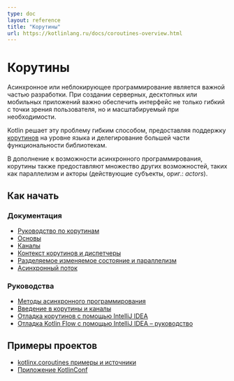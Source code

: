 ```yaml
---
type: doc
layout: reference
title: "Корутины"
url: https://kotlinlang.ru/docs/coroutines-overview.html
---
```

      
<!-- При переводе статьи оригинальная версия была от 09 July 2021 -->

<!-- # Coroutines -->
# Корутины

<!-- Asynchronous or non-blocking programming is an important part of the development landscape. When creating server-side,
desktop, or mobile applications, it's important to provide an experience that is not only fluid from the user's perspective,
but also scalable when needed. -->
Асинхронное или неблокирующее программирование является важной частью разработки. При создании серверных, десктопных или
мобильных приложений важно обеспечить интерфейс не только гибкий с точки зрения пользователя, но и масштабируемый при
необходимости.

<!-- Kotlin solves this problem in a flexible way by providing [coroutine](https://en.wikipedia.org/wiki/Coroutine) support
at the language level and delegating most of the functionality to libraries. -->
Kotlin решает эту проблему гибким способом, предоставляя поддержку [корутинов](https://en.wikipedia.org/wiki/Coroutine)
на уровне языка и делегирование большей части функциональности библиотекам.

<!-- In addition to opening the doors to asynchronous programming, coroutines also provide a wealth of other possibilities,
such as concurrency and actors. -->
В дополнение к возможности асинхронного программирования, корутины также предоставляют множество других возможностей,
таких как параллелизм и акторы (действующие субъекты, ориг.: *actors*).

<a name="how-to-start"></a>

<!-- ## How to start -->
## Как начать

<!-- New to Kotlin? Take a look at the [Getting started](getting-started.md) page. -->

<a name="documentation"></a>

<!-- ### Documentation -->
### Документация

<!-- - [Coroutines guide](coroutines-guide.md)
- [Basics](coroutines-basics.md)
- [Channels](channels.md)
- [Coroutine context and dispatchers](coroutine-context-and-dispatchers.md)
- [Shared mutable state and concurrency](shared-mutable-state-and-concurrency.md)
- [Asynchronous flow](flow.md) -->

* [Руководство по корутинам](coroutines-guide.html)
* [Основы](coroutines-basics.html)
* [Каналы](channels.html)
* [Контекст корутинов и диспетчеры](coroutine-context-and-dispatchers.html)
* [Разделяемое изменяемое состояние и параллелизм](shared-mutable-state-and-concurrency.html)
* [Асинхронный поток](flow.html)

<a name="tutorials"></a>

<!-- ### Tutorials -->
### Руководства

<!-- - [Asynchronous programming techniques](async-programming.md)
- [Introduction to coroutines and channels](https://play.kotlinlang.org/hands-on/Introduction%20to%20Coroutines%20and%20Channels/01_Introduction)
- [Debug coroutines using IntelliJ IDEA](debug-coroutines-with-idea.md)
- [Debug Kotlin Flow using IntelliJ IDEA – tutorial](debug-flow-with-idea.md) -->

* [Методы асинхронного программирования](async-programming.html)
* [Введение в корутины и каналы](https://play.kotlinlang.org/hands-on/Introduction%20to%20Coroutines%20and%20Channels/01_Introduction)
* [Отладка корутинов с помощью IntelliJ IDEA](debug-coroutines-with-idea.html)
* [Отладка Kotlin Flow с помощью IntelliJ IDEA – руководство](debug-flow-with-idea.html)

<a name="sample-projects"></a>

<!-- ## Sample projects -->
## Примеры проектов

<!-- - [kotlinx.coroutines examples and sources](https://github.com/Kotlin/kotlin-coroutines/tree/master/examples)
- [KotlinConf app](https://github.com/JetBrains/kotlinconf-app) -->

* [kotlinx.coroutines примеры и источники](https://github.com/Kotlin/kotlin-coroutines/tree/master/examples)
* [Приложение KotlinConf](https://github.com/JetBrains/kotlinconf-app)
